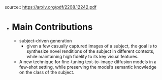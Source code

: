 source:: https://arxiv.org/pdf/2208.12242.pdf

- # Main Contributions
	- subject-driven generation
		- given a few casually captured images of a subject, the goal is to synthesize novel renditions of the subject in different contexts, while maintaining high fidelity to its key visual features.
	- A new technique for fine-tuning text-to-image diffusion models in a few-shot setting, while preserving the
	  model’s semantic knowledge on the class of the subject.